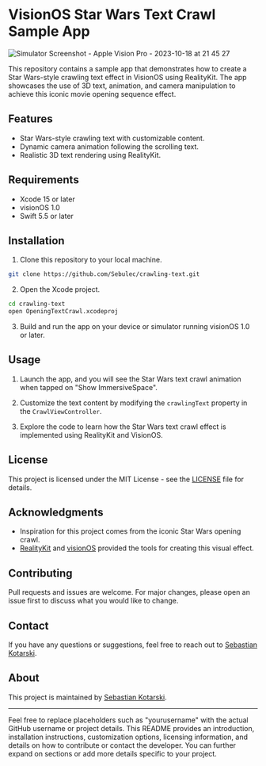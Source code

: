 
# VisionOS Star Wars Text Crawl Sample App

![Simulator Screenshot - Apple Vision Pro - 2023-10-18 at 21 45 27](https://github.com/Sebulec/crawling-text/assets/11884019/a4d7aabb-6b0c-4314-9a4e-c624605f28df)


This repository contains a sample app that demonstrates how to create a Star Wars-style crawling text effect in VisionOS using RealityKit. The app showcases the use of 3D text, animation, and camera manipulation to achieve this iconic movie opening sequence effect.

## Features

- Star Wars-style crawling text with customizable content.
- Dynamic camera animation following the scrolling text.
- Realistic 3D text rendering using RealityKit.

## Requirements

- Xcode 15 or later
- visionOS 1.0
- Swift 5.5 or later

## Installation

1. Clone this repository to your local machine.

```bash
git clone https://github.com/Sebulec/crawling-text.git
```

2. Open the Xcode project.

```bash
cd crawling-text
open OpeningTextCrawl.xcodeproj
```

3. Build and run the app on your device or simulator running visionOS 1.0 or later.

## Usage

1. Launch the app, and you will see the Star Wars text crawl animation when tapped on "Show ImmersiveSpace".

2. Customize the text content by modifying the `crawlingText` property in the `CrawlViewController`.

3. Explore the code to learn how the Star Wars text crawl effect is implemented using RealityKit and VisionOS.

## License

This project is licensed under the MIT License - see the [LICENSE](LICENSE) file for details.

## Acknowledgments

- Inspiration for this project comes from the iconic Star Wars opening crawl.
- [RealityKit](https://developer.apple.com/documentation/realitykit) and [visionOS](https://developer.apple.com/documentation/visionos) provided the tools for creating this visual effect.

## Contributing

Pull requests and issues are welcome. For major changes, please open an issue first to discuss what you would like to change.

## Contact

If you have any questions or suggestions, feel free to reach out to [Sebastian Kotarski](https://github.com/Sebulec).

## About

This project is maintained by [Sebastian Kotarski](https://github.com/Sebulec).

---

Feel free to replace placeholders such as "yourusername" with the actual GitHub username or project details. This README provides an introduction, installation instructions, customization options, licensing information, and details on how to contribute or contact the developer. You can further expand on sections or add more details specific to your project.

